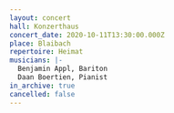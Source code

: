 ```yaml
---
layout: concert
hall: Konzerthaus
concert_date: 2020-10-11T13:30:00.000Z
place: Blaibach
repertoire: Heimat
musicians: |-
  Benjamin Appl, Bariton
  Daan Boertien, Pianist
in_archive: true
cancelled: false
---
```

